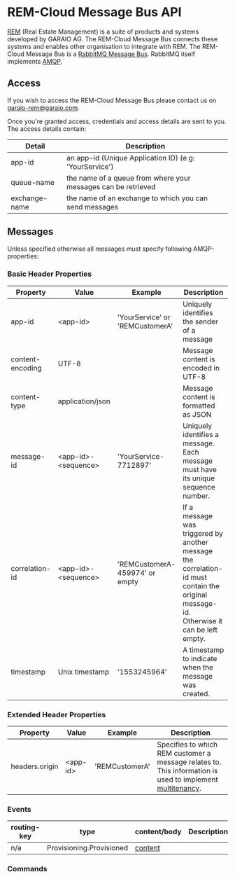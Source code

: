 ﻿# REM-Cloud Message Bus API
[REM](https://www.garaio-rem.ch/) (Real Estate Management) is a suite of products and systems developed by GARAIO AG. The REM-Cloud Message Bus connects
these systems and enables other organisation to integrate with REM. The REM-Cloud Message Bus is a [RabbitMQ Message Bus](https://www.rabbitmq.com/). 
RabbitMQ itself implements [AMQP](https://www.amqp.org/).
## Access
If you wish to access the REM-Cloud Message Bus please contact us on [garaio-rem@garaio.com](mailto:youraddress@ucsc.edu).

Once you're granted access, credentials and access details are sent to you. The access details contain:

Detail | Description
-|-
app-id | an app-id (Unique Application ID) (e.g: 'YourService')
queue-name | the name of a queue from where your messages can be retrieved |
exchange-name | the name of an exchange to which you can send messages |

## Messages
Unless specified otherwise all messages must specify following AMQP-properties:
### Basic Header Properties
Property | Value | Example | Description 
-|-|-|-
app-id| \<app-id> | 'YourService' or 'REMCustomerA'  | Uniquely identifies the sender of a message |
content-encoding | UTF-8 || Message content is encoded in UTF-8 |
content-type| application/json || Message content is formatted as JSON |
message-id | \<app-id>-\<sequence>| 'YourService-7712897' | Uniquely identifies a message. Each message must have its unique sequence number. |
correlation-id | \<app-id>-\<sequence> | 'REMCustomerA-459974' or empty | If a message was triggered by another message the correlation-id must contain the original message-id. Otherwise it can be left empty. |
timestamp | Unix timestamp | '1553245964' | A timestamp to indicate when the message was created. |
### Extended Header Properties
Property | Value | Example | Description 
-|-|-|-
headers.origin | \<app-id> | 'REMCustomerA' | Specifies to which REM customer a message relates to. This information is used to implement [multitenancy](https://en.wikipedia.org/wiki/Multitenancy). |

### Events
routing-key | type | content/body | Description 
-|-|-|-
n/a | Provisioning.Provisioned | [content](./contents/Provisioning.Provisioned.json) | |


### Commands
